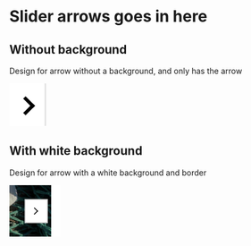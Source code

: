 # Slider arrows goes in here

## Without background
Design for arrow without a background, and only has the arrow

![alt text](/recs/nav-arrows/assets/without_bg.png)

## With white background
Design for arrow with a white background and border

![box white](/recs/nav-arrows/assets/box-white.png)